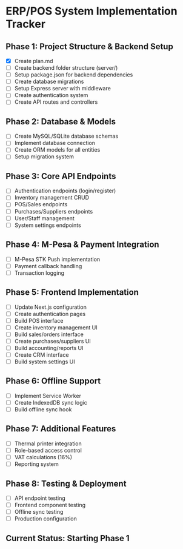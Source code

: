 # ERP/POS System Implementation Tracker

## Phase 1: Project Structure & Backend Setup
- [x] Create plan.md
- [ ] Create backend folder structure (server/)
- [ ] Setup package.json for backend dependencies
- [ ] Create database migrations
- [ ] Setup Express server with middleware
- [ ] Create authentication system
- [ ] Create API routes and controllers

## Phase 2: Database & Models
- [ ] Create MySQL/SQLite database schemas
- [ ] Implement database connection
- [ ] Create ORM models for all entities
- [ ] Setup migration system

## Phase 3: Core API Endpoints
- [ ] Authentication endpoints (login/register)
- [ ] Inventory management CRUD
- [ ] POS/Sales endpoints
- [ ] Purchases/Suppliers endpoints
- [ ] User/Staff management
- [ ] System settings endpoints

## Phase 4: M-Pesa & Payment Integration
- [ ] M-Pesa STK Push implementation
- [ ] Payment callback handling
- [ ] Transaction logging

## Phase 5: Frontend Implementation
- [ ] Update Next.js configuration
- [ ] Create authentication pages
- [ ] Build POS interface
- [ ] Create inventory management UI
- [ ] Build sales/orders interface
- [ ] Create purchases/suppliers UI
- [ ] Build accounting/reports UI
- [ ] Create CRM interface
- [ ] Build system settings UI

## Phase 6: Offline Support
- [ ] Implement Service Worker
- [ ] Create IndexedDB sync logic
- [ ] Build offline sync hook

## Phase 7: Additional Features
- [ ] Thermal printer integration
- [ ] Role-based access control
- [ ] VAT calculations (16%)
- [ ] Reporting system

## Phase 8: Testing & Deployment
- [ ] API endpoint testing
- [ ] Frontend component testing
- [ ] Offline sync testing
- [ ] Production configuration

## Current Status: Starting Phase 1
